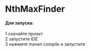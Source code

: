 # NthMaxFinder   

#### Для запуска:  
1 скачайте проект   
2 запустите IDE  
3 нажмите maven compile и запустите   
